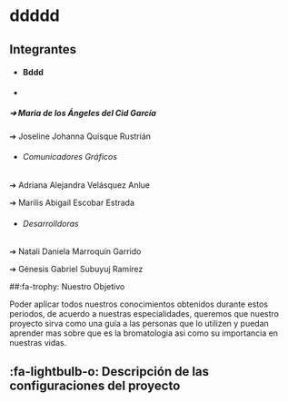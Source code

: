 # ddddd


 ## Integrantes



- #### Bddd
- 
#####  ➔ Maria de los Ángeles del Cid García
 
 
➔ Joseline Johanna Quisque Rustrián 




- ###### Comunicadores Gráficos


➔ Adriana Alejandra Velásquez Anlue


➔ Marilis Abigail Escobar Estrada


- ###### Desarrolldoras


➔ Natali Daniela Marroquín Garrido


➔ Génesis Gabriel Subuyuj Ramírez




##:fa-trophy: Nuestro Objetivo


Poder aplicar todos nuestros conocimientos obtenidos durante estos periodos, de acuerdo a nuestras especialidades, queremos que nuestro proyecto sirva como una guía a las personas que lo utilizen y puedan aprender mas sobre que es la bromatologia asi como su importancia en nuestras vidas.



## :fa-lightbulb-o: Descripción de las configuraciones del proyecto
